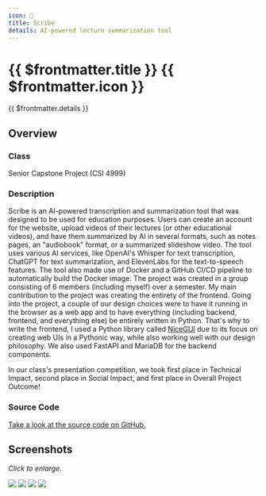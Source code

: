 ```yaml
---
icon: 📝
title: Scribe
details: AI-powered lecture summarization tool
---
```


# {{ $frontmatter.title }} {{ $frontmatter.icon }}

{{ $frontmatter.details }}

## Overview

### Class

Senior Capstone Project (CSI 4999)

### Description

Scribe is an AI-powered transcription and summarization tool that was designed to be used for education purposes.
Users can create an account for the website, upload videos of their lectures (or other educational videos), and have them summarized by AI in several formats, such as notes pages, an "audiobook" format, or a summarized slideshow video.
The tool uses various AI services, like OpenAI's Whisper for text transcription, ChatGPT for text summarization, and ElevenLabs for the text-to-speech features.
The tool also made use of Docker and a GitHub CI/CD pipeline to automatically build the Docker image.
The project was created in a group consisting of 6 members (including myself) over a semester.
My main contribution to the project was creating the entirety of the frontend.
Going into the project, a couple of our design choices were to have it running in the browser as a web app and to have everything (including backend, frontend, and everything else) be entirely written in Python.
That's why to write the frontend, I used a Python library called [NiceGUI](https://nicegui.io/) due to its focus on creating web UIs in a Pythonic way, while also working well with our design philosophy.
We also used FastAPI and MariaDB for the backend components.

In our class's presentation competition, we took first place in Technical Impact, second place in Social Impact, and first place in Overall Project Outcome!

### Source Code

[Take a look at the source code on GitHub.](https://github.com/dmocnik/scribe)

## Screenshots

*Click to enlarge.*

<Image src='/projects/scribe_0.png' caption='Sign in/account creation page'/>

<Image src='/projects/scribe_1.png' caption='"My Projects" page, where users can view and manage their lecture uploads'/>

<Image src='/projects/scribe_2.png' caption='A project, where users upload their lecture, and view the various AI-generated media'/>

<Image src='/projects/scribe_poster.png' caption='Design Expo Poster'/>
